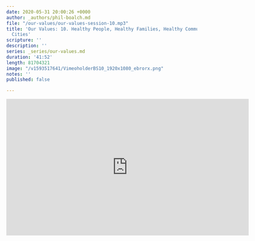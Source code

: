 ```yaml
---
date: 2020-05-31 20:00:26 +0000
author: _authors/phil-boalch.md
file: "/our-values/our-values-session-10.mp3"
title: 'Our Values: 10. Healthy People, Healthy Families, Healthy Communities, Healthy
  Cities'
scripture: ''
description: ''
series: _series/our-values.md
duration: '41:52'
length: 81704321
image: "/v1593517641/VimeoholderBS10_1920x1080_ebrorx.png"
notes: ''
published: false

---
```

<iframe src="https://player.vimeo.com/video/431779111" width="640" height="360" frameborder="0" allow="autoplay; fullscreen" allowfullscreen></iframe>